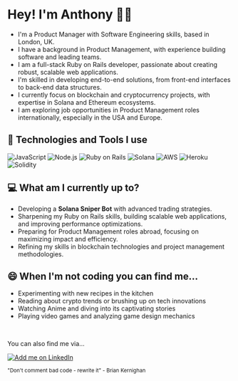 <!--
**AnthonyFrancis/AnthonyFrancis** is a ✨ _special_ ✨ repository because its `README.md` (this file) appears on your GitHub profile. -->

<!-- [![Social banner for AnthonyFrancis](./github_header.svg)](www.AnthonyFrancis.dev) -->

# Hey! I'm Anthony 👋🏽

- I'm a Product Manager with Software Engineering skills, based in London, UK.
- I have a background in Product Management, with experience building software and leading teams.
- I am a full-stack Ruby on Rails developer, passionate about creating robust, scalable web applications.
- I'm skilled in developing end-to-end solutions, from front-end interfaces to back-end data structures.
- I currently focus on blockchain and cryptocurrency projects, with expertise in Solana and Ethereum ecosystems.
- I am exploring job opportunities in Product Management roles internationally, especially in the USA and Europe.

## 🔨 Technologies and Tools I use

![JavaScript](https://img.shields.io/badge/-JavaScript-000?&logo=JavaScript)
![Node.js](https://img.shields.io/badge/-Node.js-000?&logo=node.js)
![Ruby on Rails](https://img.shields.io/badge/-Ruby_on_Rails-000?&logo=Ruby-on-Rails)
![Solana](https://img.shields.io/badge/-Solana-000?&logo=Solana)
![AWS](https://img.shields.io/badge/-AWS-000?&logo=Amazon-AWS)
![Heroku](https://img.shields.io/badge/-Heroku-000?&logo=Heroku)
![Solidity](https://img.shields.io/badge/-Solidity-000?&logo=Solidity)

## 💻 What am I currently up to?

- Developing a **Solana Sniper Bot** with advanced trading strategies.
- Sharpening my Ruby on Rails skills, building scalable web applications, and improving performance optimizations.
- Preparing for Product Management roles abroad, focusing on maximizing impact and efficiency.
- Refining my skills in blockchain technologies and project management methodologies.

## 😄 When I'm not coding you can find me...

- Experimenting with new recipes in the kitchen
- Reading about crypto trends or brushing up on tech innovations
- Watching Anime and diving into its captivating stories
- Playing video games and analyzing game design mechanics

<br>

You can also find me via...

[![Add me on LinkedIn](https://img.shields.io/badge/-LinkedIn-000?&logo=LinkedIn)](https://www.linkedin.com/in/anthonynfrancis/)

<sub>"Don't comment bad code - rewrite it" - Brian Kernighan</sub>
